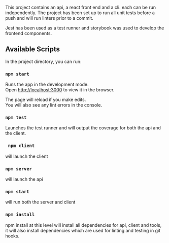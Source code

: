 This project contains an api, a react front end and a cli. each can be run independently.
The project has been set up to run all unit tests before a push and will run linters prior to a commit.

Jest has been used as a test runner and storybook was used to develop the frontend components.

## Available Scripts

In the project directory, you can run:

### `npm start`

Runs the app in the development mode.<br>
Open [http://localhost:3000](http://localhost:3000) to view it in the browser.

The page will reload if you make edits.<br>
You will also see any lint errors in the console.

### `npm test`

Launches the test runner and will output the coverage for both the api and the client.<br>

### ` npm client`

will launch the client

### `npm server`

will launch the api

### `npm start`

will run both the server and client

### `npm install`

npm install at this level will install all dependencies for api, client and tools, it will also install dependencies
which are used for linting and testing in git hooks.